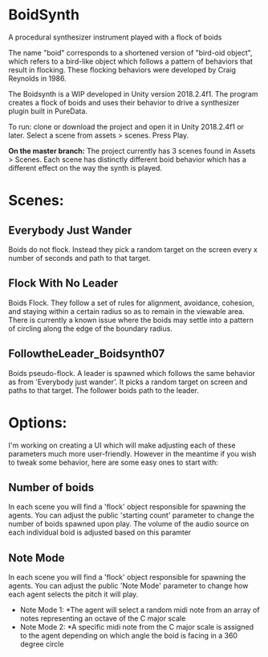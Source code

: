 # BoidSynth
 A procedural synthesizer instrument played with a flock of boids
 
 The name "boid" corresponds to a shortened version of "bird-oid object", which refers to a bird-like object which follows a pattern of behaviors that result in flocking. These flocking behaviors were developed by Craig Reynolds in 1986.
 
 The Boidsynth is a WIP developed in Unity version 2018.2.4f1. The program creates a flock of boids and uses their behavior to drive a synthesizer plugin built in PureData. 
 
 To run: clone or download the project and open it in Unity 2018.2.4f1 or later. Select a scene from assets > scenes. Press Play. 
 
 **On the master branch:**
 The project currently has 3 scenes found in Assets > Scenes. 
 Each scene has distinctly different boid behavior which has a different effect on the way the synth is played. 
 
# Scenes:
## **Everybody Just Wander**
Boids do not flock. Instead they pick a random target on the screen every x number of seconds and path to that target. 

## **Flock With No Leader**
Boids Flock. They follow a set of rules for alignment, avoidance, cohesion, and staying within a certain radius so as to remain  in the viewable area. There is currently a known issue where the boids may settle into a pattern of circling along the edge of the boundary radius.

## **FollowtheLeader_Boidsynth07**
Boids pseudo-flock. A leader is spawned which follows the same behavior as from 'Everybody just wander'. It picks a random target on screen and paths to that target. The follower boids path to the leader. 

# Options:

I'm working on creating a UI which will make adjusting each of these parameters much more user-friendly. However in the meantime if you wish to tweak some behavior, here are some easy ones to start with:

## Number of boids

In each scene you will find a 'flock' object responsible for spawning the agents. You can adjust the public 'starting count' parameter to change the number of boids spawned upon play. The volume of the audio source on each individual boid is adjusted based on this paramter 

## Note Mode

In each scene you will find a 'flock' object responsible for spawning the agents. You can adjust the public 'Note Mode' parameter to change how each agent selects the pitch it will play. 

* Note Mode 1: 
 *The agent will select a random midi note from an array of notes representing an octave of the C major scale
* Note Mode 2: 
 *A specific midi note from the C major scale is assigned to the agent depending on which angle the boid is facing in a 360 degree circle

 
 
 
 
 

